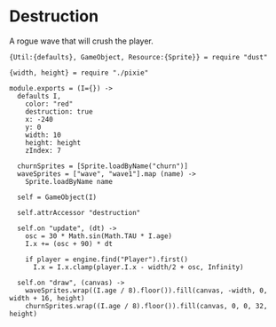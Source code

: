 Destruction
===========

A rogue wave that will crush the player.

    {Util:{defaults}, GameObject, Resource:{Sprite}} = require "dust"

    {width, height} = require "./pixie"

    module.exports = (I={}) ->
      defaults I,
        color: "red"
        destruction: true
        x: -240
        y: 0
        width: 10
        height: height
        zIndex: 7

      churnSprites = [Sprite.loadByName("churn")]
      waveSprites = ["wave", "wave1"].map (name) ->
        Sprite.loadByName name

      self = GameObject(I)

      self.attrAccessor "destruction"

      self.on "update", (dt) ->
        osc = 30 * Math.sin(Math.TAU * I.age)
        I.x += (osc + 90) * dt

        if player = engine.find("Player").first()
          I.x = I.x.clamp(player.I.x - width/2 + osc, Infinity)

      self.on "draw", (canvas) ->
        waveSprites.wrap((I.age / 8).floor()).fill(canvas, -width, 0, width + 16, height)
        churnSprites.wrap((I.age / 8).floor()).fill(canvas, 0, 0, 32, height)
